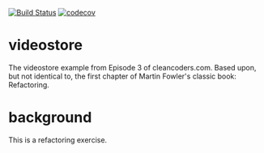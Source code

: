 [![Build Status](https://travis-ci.org/alphafoobar/videostore.svg?branch=master)](https://travis-ci.org/alphafoobar/videostore) [![codecov](https://codecov.io/gh/alphafoobar/videostore/branch/master/graph/badge.svg)](https://codecov.io/gh/alphafoobar/videostore)

videostore
==========

The videostore example from Episode 3 of cleancoders.com.
Based upon, but not identical to, the first chapter of Martin Fowler's classic book: Refactoring.

# background
This is a refactoring exercise.
